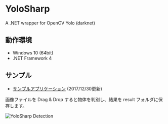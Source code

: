 # YoloSharp
A .NET wrapper for OpenCV Yolo (darknet)


## 動作環境
- Windows 10 (64bit)
- .NET Framework 4

## サンプル
- [サンプルアプリケーション](https://1drv.ms/f/s!AtVeMj_gKPtbpoUW41zX4dyXA32q2g) (2017/12/30更新)

画像ファイルを Drag & Drop すると物体を判別し、結果を result フォルダに保存します。

![YoloSharp Detection](https://user-images.githubusercontent.com/179872/34451961-7eae720c-ed78-11e7-96bf-baa5d0a3f835.png)
